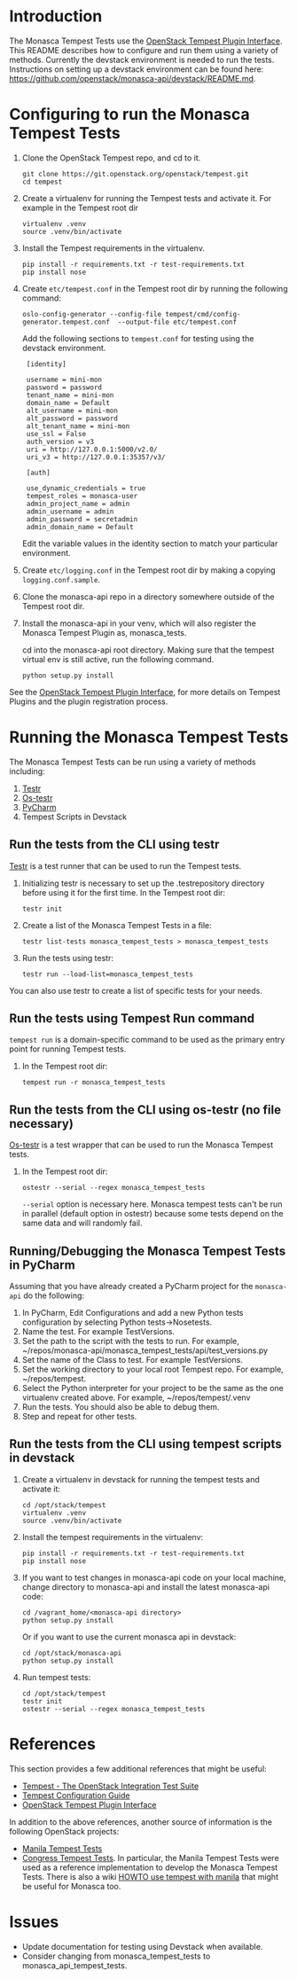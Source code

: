 # Introduction
The Monasca Tempest Tests use the [OpenStack Tempest Plugin Interface](http://docs.openstack.org/developer/tempest/plugin.html). This README describes how to configure and run them using a variety of methods.
Currently the devstack environment is needed to run the tests. Instructions on setting up a devstack environment can be found here: https://github.com/openstack/monasca-api/devstack/README.md.

# Configuring to run the Monasca Tempest Tests
1. Clone the OpenStack Tempest repo, and cd to it.

   ```
   git clone https://git.openstack.org/openstack/tempest.git
   cd tempest
   ```
2. Create a virtualenv for running the Tempest tests and activate it. For example in the Tempest root dir

    ```    
    virtualenv .venv
    source .venv/bin/activate
    ```
3. Install the Tempest requirements in the virtualenv.

    ```
    pip install -r requirements.txt -r test-requirements.txt
    pip install nose
    ```
4. Create ```etc/tempest.conf``` in the Tempest root dir by running the following command:

    ```
    oslo-config-generator --config-file tempest/cmd/config-generator.tempest.conf  --output-file etc/tempest.conf
    ```

    Add the following sections to ```tempest.conf``` for testing using the devstack environment.

   ```
    [identity]

    username = mini-mon
    password = password
    tenant_name = mini-mon
    domain_name = Default
    alt_username = mini-mon
    alt_password = password
    alt_tenant_name = mini-mon
    use_ssl = False
    auth_version = v3
    uri = http://127.0.0.1:5000/v2.0/
    uri_v3 = http://127.0.0.1:35357/v3/

    [auth]

    use_dynamic_credentials = true
    tempest_roles = monasca-user
    admin_project_name = admin
    admin_username = admin
    admin_password = secretadmin
    admin_domain_name = Default

    ```

    Edit the variable values in the identity section to match your particular environment.

5. Create ```etc/logging.conf``` in the Tempest root dir by making a copying ```logging.conf.sample```.

6. Clone the monasca-api repo in a directory somewhere outside of the Tempest root dir.

7. Install the monasca-api in your venv, which will also register
   the Monasca Tempest Plugin as, monasca_tests.

   cd into the monasca-api root directory. Making sure that the tempest virtual env is still active,
   run the following command.

    ```
    python setup.py install
    ```

See the [OpenStack Tempest Plugin Interface](http://docs.openstack.org/developer/tempest/plugin.html), for more details on Tempest Plugins and the plugin registration process.

# Running the Monasca Tempest Tests
The Monasca Tempest Tests can be run using a variety of methods including:
1. [Testr](https://wiki.openstack.org/wiki/Testr)
2. [Os-testr](http://docs.openstack.org/developer/os-testr/)
3. [PyCharm](https://www.jetbrains.com/pycharm/)
4. Tempest Scripts in Devstack

## Run the tests from the CLI using testr

[Testr](https://wiki.openstack.org/wiki/Testr) is a test runner that can be used to run the Tempest tests.

1. Initializing testr is necessary to set up the .testrepository directory before using it for the first time. In the Tempest root dir:

    ```
    testr init
    ```

2. Create a list of the Monasca Tempest Tests in a file:

    ```
    testr list-tests monasca_tempest_tests > monasca_tempest_tests

    ```

3. Run the tests using testr:

    ```
    testr run --load-list=monasca_tempest_tests
    ```
You can also use testr to create a list of specific tests for your needs.

## Run the tests using Tempest Run command

``tempest run`` is a domain-specific command to be used as the primary
entry point for running Tempest tests.

1. In the Tempest root dir:

    ```
    tempest run -r monasca_tempest_tests
    ```

## Run the tests from the CLI using os-testr (no file necessary)
[Os-testr](http://docs.openstack.org/developer/os-testr/) is a test wrapper that can be used to run the Monasca Tempest tests.

1. In the Tempest root dir:

    ```
    ostestr --serial --regex monasca_tempest_tests
    ```
    ```--serial``` option is necessary here. Monasca tempest tests can't be run in parallel (default option in ostestr) because some tests depend on the same data and will randomly fail.

## Running/Debugging the Monasca Tempest Tests in PyCharm

Assuming that you have already created a PyCharm project for the ```monasca-api``` do the following:

1. In PyCharm, Edit Configurations and add a new Python tests configuration by selecting Python tests->Nosetests.
2. Name the test. For example TestVersions.
3. Set the path to the script with the tests to run. For example, ~/repos/monasca-api/monasca_tempest_tests/api/test_versions.py
4. Set the name of the Class to test. For example TestVersions.
5. Set the working directory to your local root Tempest repo. For example, ~/repos/tempest.
6. Select the Python interpreter for your project to be the same as the one virtualenv created above. For example, ~/repos/tempest/.venv
7. Run the tests. You should also be able to debug them.
8. Step and repeat for other tests.

## Run the tests from the CLI using tempest scripts in devstack

1. Create a virtualenv in devstack for running the tempest tests and activate it:

    ```
    cd /opt/stack/tempest
    virtualenv .venv
    source .venv/bin/activate
    ```
2. Install the tempest requirements in the virtualenv:

    ```
    pip install -r requirements.txt -r test-requirements.txt
    pip install nose
    ```
3. If you want to test changes in monasca-api code on your local machine, change directory to monasca-api and install the latest monasca-api code:

    ```
    cd /vagrant_home/<monasca-api directory>
    python setup.py install
    ```
   Or if you want to use the current monasca api in devstack:
   
   ```
   cd /opt/stack/monasca-api
   python setup.py install
   ```

4. Run tempest tests:

   ```
   cd /opt/stack/tempest
   testr init
   ostestr --serial --regex monasca_tempest_tests
   ```
   
# References
This section provides a few additional references that might be useful:
* [Tempest - The OpenStack Integration Test Suite](http://docs.openstack.org/developer/tempest/overview.html#quickstart)
* [Tempest Configuration Guide](https://github.com/openstack/tempest/blob/master/doc/source/configuration.rst#id1)
* [OpenStack Tempest Plugin Interface](http://docs.openstack.org/developer/tempest/plugin.html)

In addition to the above references, another source of information is the following OpenStack projects:
* [Manila Tempest Tests](https://github.com/openstack/manila/tree/master/manila_tempest_tests)
* [Congress Tempest Tests](https://github.com/openstack/congress/tree/master/congress_tempest_tests).
In particular, the Manila Tempest Tests were used as a reference implementation to develop the Monasca Tempest Tests. There is also a wiki [HOWTO use tempest with manila](https://wiki.openstack.org/wiki/Manila/docs/HOWTO_use_tempest_with_manila) that might be useful for Monasca too.

# Issues
* Update documentation for testing using Devstack when available.
* Consider changing from monasca_tempest_tests to monasca_api_tempest_tests.
